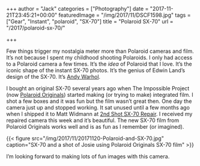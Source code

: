 +++
author = "Jack"
categories = ["Photography"]
date = "2017-11-21T23:45:21+00:00"
featuredImage = "/img/2017/11/DSCF1598.jpg"
tags = ["Gear", "Instant", "polaroid", "SX-70"]
title = "Polaroid SX-70"
url = "/2017/polaroid-sx-70/"

+++


Few things trigger my nostalgia meter more than Polaroid cameras and film. It&#8217;s not because I spent my childhood shooting Polaroids. I only had access to a Polaroid camera a few times. It&#8217;s the _idea_ of Polaroid that I love. It&#8217;s the iconic shape of the instant SX-70 photos. It&#8217;s the genius of Edwin Land&#8217;s design of the SX-70. It&#8217;s [Andy Warhol][1].

I bought an original SX-70 several years ago when The Impossible Project (now [Polaroid Originals][2]) started making (or trying to make) integrated film. I shot a few boxes and it was fun but the film wasn&#8217;t great then. One day the camera just up and stopped working. It sat unused until a few months ago when I shipped it to Matt Widmann at [2nd Shot SX-70 Repair][3]. I received my repaired camera this week and it&#8217;s beautiful. The new SX-70 film from Polaroid Originals works well and is as fun as I remember (or imagined).

{{< figure src="/img/2017/11/20171120-Polaroid-and-SX-70.jpg" caption="SX-70 and a shot of Josie using Polaroid Originals SX-70 film" >}}


I&#8217;m looking forward to making lots of fun images with this camera.

 [1]: https://www.taschen.com/pages/en/catalogue/photography/all/05790/facts.andy_warhol_polaroids.htm
 [2]: https://us.polaroidoriginals.com
 [3]: https://www.2ndshotsx70.com/
